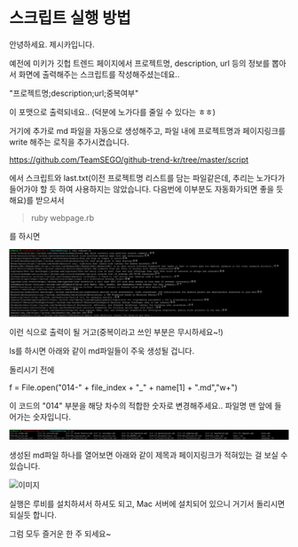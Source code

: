 # 스크립트 실행 방법

안녕하세요. 제시카입니다. 


예전에 미키가 깃헙 트렌드 페이지에서 프로젝트명, description, url 등의 정보를 뽑아서 화면에 출력해주는 스크립트를 작성해주셨는데요..

"프로젝트명;description;url;중복여부"

이 포맷으로 출력되네요.. (덕분에 노가다를 줄일 수 있다는 ㅎㅎ)



거기에 추가로 md 파일을 자동으로 생성해주고, 파일 내에 프로젝트명과 페이지링크를 write 해주는 로직을 추가시켰습니다. 


https://github.com/TeamSEGO/github-trend-kr/tree/master/script



에서 스크립트와 last.txt(이전 프로젝트명 리스트를 담는 파일같은데, 추리는 노가다가 들어가야 할 듯 하여 사용하지는 않았습니다. 다음번에 이부분도 자동화가되면 좋을 듯 해요)를 받으셔서

>ruby webpage.rb

를 하시면

![이미지](../img/test02.png)

이런 식으로 출력이 될 거고(중복이라고 쓰인 부분은 무시하세요~!)

ls를 하시면 아래와 같이 md파일들이 주욱 생성될 겁니다.

돌리시기 전에

f = File.open("014-" + file_index + "_" + name[1] + ".md","w+")

이 코드의 "014" 부분을 해당 차수의 적합한 숫자로 변경해주세요.. 파일명 맨 앞에 들어가는 숫자입니다.



![이미지](../img/test01.png)



생성된 md파일 하나를 열어보면 아래와 같이 제목과 페이지링크가 적혀있는 걸 보실 수 있습니다.


![이미지](../img/test03.png)




실행은 루비를 설치하셔서 하셔도 되고, Mac 서버에 설치되어 있으니 거기서 돌리시면 되실듯 합니다. 



그럼 모두 즐거운 한 주 되세요~









 
